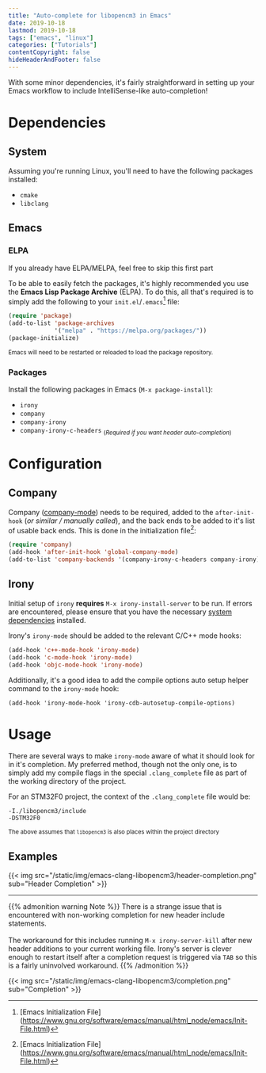 ```yaml
---
title: "Auto-complete for libopencm3 in Emacs"
date: 2019-10-18
lastmod: 2019-10-18
tags: ["emacs", "linux"]
categories: ["Tutorials"]
contentCopyright: false
hideHeaderAndFooter: false
---
```

With some minor dependencies, it's fairly straightforward in setting up your
Emacs workflow to include IntelliSense-like auto-completion!

<!--more-->

# Dependencies

## System
Assuming you're running Linux, you'll need to have the following packages
installed:

- `cmake`
- `libclang`

## Emacs

### ELPA
If you already have ELPA/MELPA, feel free to skip this first part

To be able to easily fetch the packages, it's highly recommended you use the
**Emacs Lisp Package Archive** (ELPA). To do this, all that's required is to
simply add the following to your `init.el`/`.emacs`[^1] file:
```lisp
(require 'package)
(add-to-list 'package-archives
             '("melpa" . "https://melpa.org/packages/"))
(package-initialize)
```
<sub>Emacs will need to be restarted or reloaded to load the package
repository.</sub>

### Packages
Install the following packages in Emacs (`M-x package-install`):

- `irony`
- `company`
- `company-irony`
- `company-irony-c-headers` <sub>(_Required if you want header auto-completion_)</sub>


# Configuration

## Company
Company ([company-mode](http://company-mode.github.io/)) needs to be required,
added to the `after-init-hook` (_or similar / manually called_), and the back ends
to be added to it's list of usable back ends. This is done in the initialization
file[^1]:
```lisp
(require 'company)
(add-hook 'after-init-hook 'global-company-mode)
(add-to-list 'company-backends '(company-irony-c-headers company-irony))
```

## Irony
Initial setup of `irony` **requires** `M-x irony-install-server` to be run. If
errors are encountered, please ensure that you have the necessary [system
dependencies](https://github.com/Sarcasm/irony-mode#dependencies) installed.

Irony's `irony-mode` should be added to the relevant C/C++ mode hooks:
```lisp
(add-hook 'c++-mode-hook 'irony-mode)
(add-hook 'c-mode-hook 'irony-mode)
(add-hook 'objc-mode-hook 'irony-mode)
```

Additionally, it's a good idea to add the compile options auto setup helper
command to the `irony-mode` hook:
```
(add-hook 'irony-mode-hook 'irony-cdb-autosetup-compile-options)
```

# Usage
There are several ways to make `irony-mode` aware of what it should look for in
it's completion. My preferred method, though not the only one, is to simply add
my compile flags in the special `.clang_complete` file as part of the working
directory of the project.

For an STM32F0 project, the context of the `.clang_complete` file would be:
```
-I./libopencm3/include
-DSTM32F0
```
<sub>The above assumes that `libopencm3` is also places within the project
directory</sub>


## Examples

{{< img src="/static/img/emacs-clang-libopencm3/header-completion.png"
    sub="Header Completion" >}}

---

{{% admonition warning Note %}}
There is a strange issue that is encountered with non-working completion for new
header include statements.
<br/>
<br/>
The workaround for this includes running <code>M-x irony-server-kill</code>
after new header additions to your current working file. Irony's server is
clever enough to restart itself after a completion request is triggered via
<code>TAB</code> so this is a fairly uninvolved workaround.
{{% /admonition %}}

{{< img src="/static/img/emacs-clang-libopencm3/completion.png"
    sub="Completion" >}}

[^1]: [Emacs Initialization File]
    (https://www.gnu.org/software/emacs/manual/html_node/emacs/Init-File.html)
